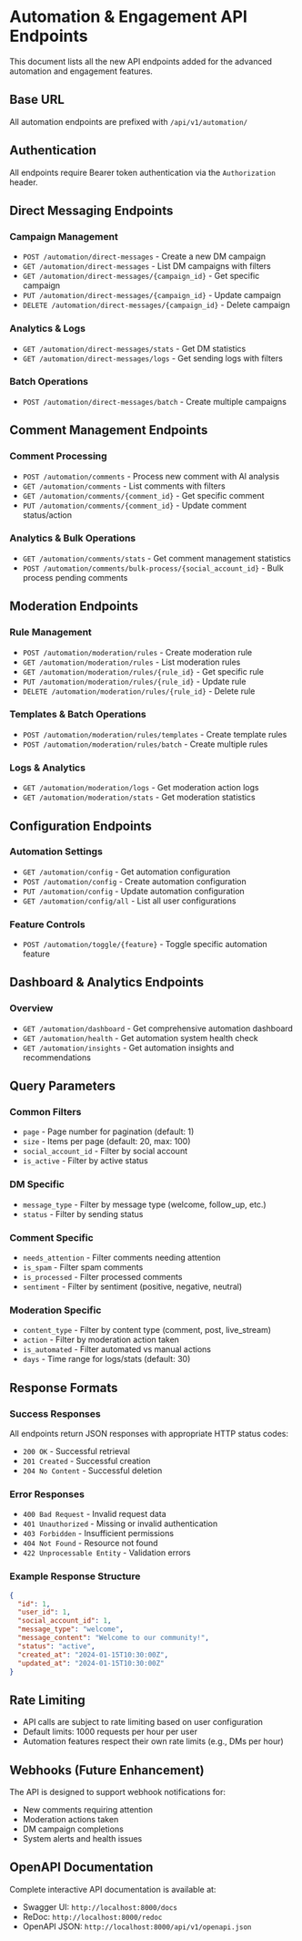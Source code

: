 # Automation & Engagement API Endpoints

This document lists all the new API endpoints added for the advanced automation and engagement features.

## Base URL
All automation endpoints are prefixed with `/api/v1/automation/`

## Authentication
All endpoints require Bearer token authentication via the `Authorization` header.

## Direct Messaging Endpoints

### Campaign Management
- `POST /automation/direct-messages` - Create a new DM campaign
- `GET /automation/direct-messages` - List DM campaigns with filters
- `GET /automation/direct-messages/{campaign_id}` - Get specific campaign
- `PUT /automation/direct-messages/{campaign_id}` - Update campaign
- `DELETE /automation/direct-messages/{campaign_id}` - Delete campaign

### Analytics & Logs
- `GET /automation/direct-messages/stats` - Get DM statistics
- `GET /automation/direct-messages/logs` - Get sending logs with filters

### Batch Operations
- `POST /automation/direct-messages/batch` - Create multiple campaigns

## Comment Management Endpoints

### Comment Processing
- `POST /automation/comments` - Process new comment with AI analysis
- `GET /automation/comments` - List comments with filters
- `GET /automation/comments/{comment_id}` - Get specific comment
- `PUT /automation/comments/{comment_id}` - Update comment status/action

### Analytics & Bulk Operations
- `GET /automation/comments/stats` - Get comment management statistics
- `POST /automation/comments/bulk-process/{social_account_id}` - Bulk process pending comments

## Moderation Endpoints

### Rule Management
- `POST /automation/moderation/rules` - Create moderation rule
- `GET /automation/moderation/rules` - List moderation rules
- `GET /automation/moderation/rules/{rule_id}` - Get specific rule
- `PUT /automation/moderation/rules/{rule_id}` - Update rule
- `DELETE /automation/moderation/rules/{rule_id}` - Delete rule

### Templates & Batch Operations
- `POST /automation/moderation/rules/templates` - Create template rules
- `POST /automation/moderation/rules/batch` - Create multiple rules

### Logs & Analytics
- `GET /automation/moderation/logs` - Get moderation action logs
- `GET /automation/moderation/stats` - Get moderation statistics

## Configuration Endpoints

### Automation Settings
- `GET /automation/config` - Get automation configuration
- `POST /automation/config` - Create automation configuration
- `PUT /automation/config` - Update automation configuration
- `GET /automation/config/all` - List all user configurations

### Feature Controls
- `POST /automation/toggle/{feature}` - Toggle specific automation feature

## Dashboard & Analytics Endpoints

### Overview
- `GET /automation/dashboard` - Get comprehensive automation dashboard
- `GET /automation/health` - Get automation system health check
- `GET /automation/insights` - Get automation insights and recommendations

## Query Parameters

### Common Filters
- `page` - Page number for pagination (default: 1)
- `size` - Items per page (default: 20, max: 100)
- `social_account_id` - Filter by social account
- `is_active` - Filter by active status

### DM Specific
- `message_type` - Filter by message type (welcome, follow_up, etc.)
- `status` - Filter by sending status

### Comment Specific
- `needs_attention` - Filter comments needing attention
- `is_spam` - Filter spam comments
- `is_processed` - Filter processed comments
- `sentiment` - Filter by sentiment (positive, negative, neutral)

### Moderation Specific
- `content_type` - Filter by content type (comment, post, live_stream)
- `action` - Filter by moderation action taken
- `is_automated` - Filter automated vs manual actions
- `days` - Time range for logs/stats (default: 30)

## Response Formats

### Success Responses
All endpoints return JSON responses with appropriate HTTP status codes:
- `200 OK` - Successful retrieval
- `201 Created` - Successful creation
- `204 No Content` - Successful deletion

### Error Responses
- `400 Bad Request` - Invalid request data
- `401 Unauthorized` - Missing or invalid authentication
- `403 Forbidden` - Insufficient permissions
- `404 Not Found` - Resource not found
- `422 Unprocessable Entity` - Validation errors

### Example Response Structure
```json
{
  "id": 1,
  "user_id": 1,
  "social_account_id": 1,
  "message_type": "welcome",
  "message_content": "Welcome to our community!",
  "status": "active",
  "created_at": "2024-01-15T10:30:00Z",
  "updated_at": "2024-01-15T10:30:00Z"
}
```

## Rate Limiting
- API calls are subject to rate limiting based on user configuration
- Default limits: 1000 requests per hour per user
- Automation features respect their own rate limits (e.g., DMs per hour)

## Webhooks (Future Enhancement)
The API is designed to support webhook notifications for:
- New comments requiring attention
- Moderation actions taken
- DM campaign completions
- System alerts and health issues

## OpenAPI Documentation
Complete interactive API documentation is available at:
- Swagger UI: `http://localhost:8000/docs`
- ReDoc: `http://localhost:8000/redoc`
- OpenAPI JSON: `http://localhost:8000/api/v1/openapi.json`